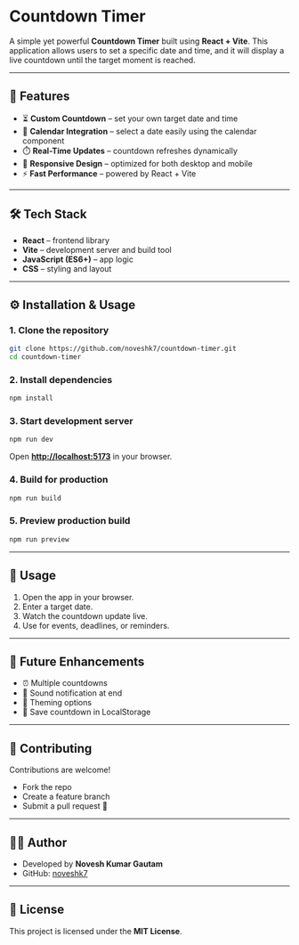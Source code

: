 # Countdown Timer

A simple yet powerful **Countdown Timer** built using **React + Vite**. This application allows users to set a specific date and time, and it will display a live countdown until the target moment is reached.

---

## 🚀 Features

* ⏳ **Custom Countdown** – set your own target date and time
* 📅 **Calendar Integration** – select a date easily using the calendar component
* ⏱️ **Real-Time Updates** – countdown refreshes dynamically
* 🎨 **Responsive Design** – optimized for both desktop and mobile
* ⚡ **Fast Performance** – powered by React + Vite

---

## 🛠️ Tech Stack

* **React** – frontend library
* **Vite** – development server and build tool
* **JavaScript (ES6+)** – app logic
* **CSS** – styling and layout

---

## ⚙️ Installation & Usage

### 1. Clone the repository

```bash
git clone https://github.com/noveshk7/countdown-timer.git
cd countdown-timer
```

### 2. Install dependencies

```bash
npm install
```

### 3. Start development server

```bash
npm run dev
```

Open **[http://localhost:5173](http://localhost:5173)** in your browser.

### 4. Build for production

```bash
npm run build
```

### 5. Preview production build

```bash
npm run preview
```

---

## 📖 Usage
1. Open the app in your browser.
2. Enter a target date.
3. Watch the countdown update live.
4. Use for events, deadlines, or reminders.

---

## 🌟 Future Enhancements
- ⏰ Multiple countdowns
- 🔔 Sound notification at end
- 🎨 Theming options
- 💾 Save countdown in LocalStorage

---

## 🤝 Contributing
Contributions are welcome!
- Fork the repo
- Create a feature branch
- Submit a pull request 🚀

---

## 👨‍💻 Author
- Developed by **Novesh Kumar Gautam**  
- GitHub: [noveshk7](https://github.com/noveshk7)

---

## 📄 License

This project is licensed under the **MIT License**.

